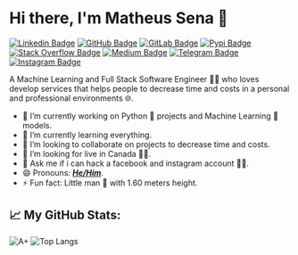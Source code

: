 # Hi there, I'm Matheus Sena 👋
[![Linkedin Badge](https://img.shields.io/badge/LinkedIn-0077B5?style=for-the-badge&logo=linkedin&logoColor=white)](https://www.linkedin.com/in/senavs)
[![GitHub Badge](https://img.shields.io/badge/GitHub-100000?style=for-the-badge&logo=github&logoColor=white)](https://github.com/senavs)
[![GitLab Badge](https://img.shields.io/badge/GitLab-330F63?style=for-the-badge&logo=gitlab&logoColor=white)](https://gitlab.com/senavs)
[![Pypi Badge](https://img.shields.io/badge/Python-3776AB?style=for-the-badge&logo=python&logoColor=white)](https://pypi.org/user/senavs/)
[![Stack Overflow Badge](https://img.shields.io/badge/Stack_Overflow-FE7A16?style=for-the-badge&logo=stack-overflow&logoColor=white)](https://stackoverflow.com/users/12996853/senavs)
[![Medium Badge](https://img.shields.io/badge/Medium-12100E?style=for-the-badge&logo=medium&logoColor=white)](https://medium.com/@senavs)
[![Telegram Badge](https://img.shields.io/badge/Telegram-2CA5E0?style=for-the-badge&logo=telegram&logoColor=white)](https://t.me/senavs)
[![Instagram Badge](https://img.shields.io/badge/Instagram-E4405F?style=for-the-badge&logo=instagram&logoColor=white)](https://www.instagram.com/senavs/)

A Machine Learning and Full Stack Software Engineer 👨‍💻 who loves develop services that helps people to decrease time and costs in a personal and professional environments 🌐.

- 🔭 I’m currently working on Python 🐍 projects and Machine Learning 🧠 models.
- 🌱 I’m currently learning everything.
- 👯 I’m looking to collaborate on projects to decrease time and costs.
- 🤔 I’m looking for live in Canada 🍁😍.
- 💬 Ask me if i can hack a facebook and instagram account 👨‍💻.
- 😄 Pronouns: _**[He/Him](https://pronoun.is/he)**_.
- ⚡ Fun fact: Little man 👶 with 1.60 meters height.

## 📈 My GitHub Stats:
![A+](https://github-readme-stats.vercel.app/api?username=senavs&show_icons=true&hide_border=true&&count_private=true&include_all_commits=true)
![Top Langs](https://github-readme-stats.vercel.app/api/top-langs/?username=senavs&layout=compact&hide_border=true)
